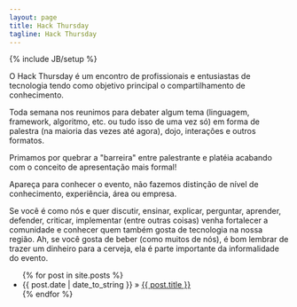 ```yaml
---
layout: page
title: Hack Thursday
tagline: Hack Thursday
---
```

{% include JB/setup %}

<div>
	<p>
		O Hack Thursday é um encontro de profissionais e entusiastas de tecnologia tendo como objetivo principal o compartilhamento de conhecimento. 
	</p>
	<p>
		Toda semana nos reunimos para debater algum tema (linguagem, framework, algoritmo, etc. ou tudo isso de uma vez só) em forma de palestra (na maioria das vezes até agora), dojo, interações e outros formatos.
	</p>	
	<p>
		Primamos por quebrar a "barreira" entre palestrante e platéia acabando com o conceito de apresentação mais formal!
	<p>	
		Apareça para conhecer o evento, não fazemos distinção de nível de conhecimento, experiência, área ou empresa. 
	</p>	
	<p>
		Se você é como nós e quer discutir, ensinar, explicar, perguntar, aprender, defender, criticar, implementar (entre outras coisas) venha fortalecer a comunidade e conhecer quem também gosta de tecnologia na nossa região. Ah, se você gosta de beber (como muitos de nós), é bom lembrar de trazer um dinheiro para a cerveja, ela é parte importante da informalidade do evento.
	</p>
</div>

<ul class="posts">
  {% for post in site.posts %}
    <li><span>{{ post.date | date_to_string }}</span> &raquo; <a href="{{ BASE_PATH }}{{ post.url }}">{{ post.title }}</a></li>
  {% endfor %}
</ul>